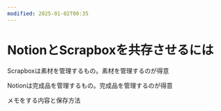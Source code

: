 ```yaml
---
modified: 2025-01-02T00:35
---
```

# NotionとScrapboxを共存させるには

Scrapboxは素材を管理するもの。素材を管理するのが得意

Notionは完成品を管理するもの。完成品を管理するのが得意

メモをする内容と保存方法